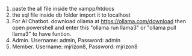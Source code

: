 1. paste the all file inside the xampp/htdocs
2. the sql file inside db folder import it to localhost
3. For AI Chatbot. download ollama at https://ollama.com/download then open powershell and enter this "ollama run llama3" or "ollama pull llama3" to have funtion.
4. Admin. Username: admin, Password: admin
5. Member. Username: mjrizon8, Password: mjrizon8
